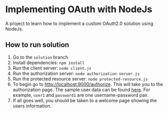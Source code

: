 # Implementing OAuth with NodeJs

A project to learn how to implement a custom OAuth2.0 solution using NodeJs.

## How to run solution

1. Go to the `solution` branch
2. Install dependencies: `npm install`
3. Run the client server: `node client.js`
4. Run the authorization server: `node authorization-server.js`
5. Run the protected resource server: `node protected-resource.js`
6. To begin go to [http://localhost:9000/authorize](http://localhost:9000/authorize). This will take you to the authorization page. The sample user data can be found [here](authorization-server.js#L29). For example, `user1` and `password1` are one username-password pair.
7. If all goes well, you should be taken to a welcome page showing the users information.
